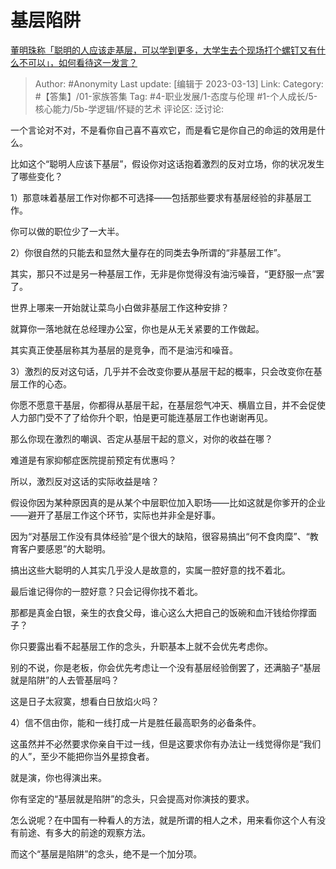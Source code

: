# 基层陷阱
[董明珠称「聪明的人应该走基层，可以学到更多，大学生去个现场打个螺钉又有什么不可以」，如何看待这一发言？](https://www.zhihu.com/question/588877807/answer/2934113337)

> Author: #Anonymity
> Last update: [编辑于 2023-03-13]
> Link:
> Category: #【答集】/01-家族答集
> Tag: #4-职业发展/1-态度与伦理 #1-个人成长/5-核心能力/5b-学逻辑/怀疑的艺术
> 评论区:
> 泛讨论:

一个言论对不对，不是看你自己喜不喜欢它，而是看它是你自己的命运的效用是什么。

比如这个“聪明人应该下基层”，假设你对这话抱着激烈的反对立场，你的状况发生了哪些变化？

1）那意味着基层工作对你都不可选择——包括那些要求有基层经验的非基层工作。

你可以做的职位少了一大半。

2）你很自然的只能去和显然大量存在的同类去争所谓的“非基层工作”。

其实，那只不过是另一种基层工作，无非是你觉得没有油污噪音，“更舒服一点”罢了。

世界上哪来一开始就让菜鸟小白做非基层工作这种安排？

就算你一落地就在总经理办公室，你也是从无关紧要的工作做起。

其实真正使基层称其为基层的是竞争，而不是油污和噪音。

3）激烈的反对这句话，几乎并不会改变你要从基层干起的概率，只会改变你在基层工作的心态。

你愿不愿意干基层，你都得从基层干起，在基层怨气冲天、横眉立目，并不会促使人力部门受不了了给你升个职，怕是更可能连基层工作也谢谢再见。

那么你现在激烈的嘲讽、否定从基层干起的意义，对你的收益在哪？

难道是有家抑郁症医院提前预定有优惠吗？

所以，激烈反对这话的实际收益是啥？

假设你因为某种原因真的是从某个中层职位加入职场——比如这就是你爹开的企业——避开了基层工作这个环节，实际也并非全是好事。

因为“对基层工作没有具体经验”是个很大的缺陷，很容易搞出“何不食肉糜”、“教育客户要感恩”的大聪明。

搞出这些大聪明的人其实几乎没人是故意的，实属一腔好意的找不着北。

最后谁记得你的一腔好意？只会记得你找不着北。

那都是真金白银，亲生的衣食父母，谁心这么大把自己的饭碗和血汗钱给你撑面子？

你只要露出看不起基层工作的念头，升职基本上就不会优先考虑你。

别的不说，你是老板，你会优先考虑让一个没有基层经验倒罢了，还满脑子“基层就是陷阱”的人去管基层吗？

这是日子太寂寞，想看白日放焰火吗？

4）信不信由你，能和一线打成一片是胜任最高职务的必备条件。

这虽然并不必然要求你亲自干过一线，但是这要求你有办法让一线觉得你是“我们的人”，至少不能把你当外星掠食者。

就是演，你也得演出来。

你有坚定的“基层就是陷阱”的念头，只会提高对你演技的要求。

怎么说呢？在中国有一种看人的方法，就是所谓的相人之术，用来看你这个人有没有前途、有多大的前途的观察方法。

而这个“基层是陷阱”的念头，绝不是一个加分项。
